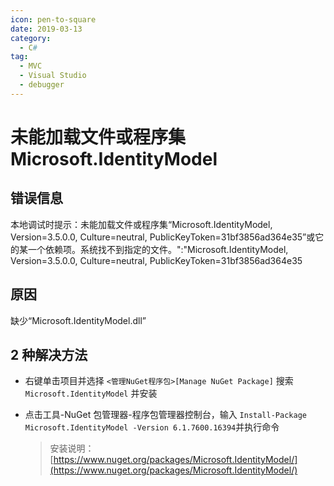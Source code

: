 ```yaml
---
icon: pen-to-square
date: 2019-03-13
category:
  - C#
tag:
  - MVC
  - Visual Studio
  - debugger
---
```


# 未能加载文件或程序集 Microsoft.IdentityModel

## 错误信息

本地调试时提示：未能加载文件或程序集“Microsoft.IdentityModel, Version=3.5.0.0, Culture=neutral, PublicKeyToken=31bf3856ad364e35”或它的某一个依赖项。系统找不到指定的文件。":"Microsoft.IdentityModel, Version=3.5.0.0, Culture=neutral, PublicKeyToken=31bf3856ad364e35

## 原因

缺少“Microsoft.IdentityModel.dll”

## 2 种解决方法

- 右键单击项目并选择 `<管理NuGet程序包>[Manage NuGet Package]` 搜索 `Microsoft.IdentityModel` 并安装

- 点击工具-NuGet 包管理器-程序包管理器控制台，输入 `Install-Package Microsoft.IdentityModel -Version 6.1.7600.16394`并执行命令
  > 安装说明：[https://www.nuget.org/packages/Microsoft.IdentityModel/](https://www.nuget.org/packages/Microsoft.IdentityModel/)
